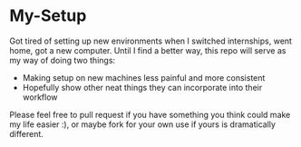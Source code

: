 # My-Setup

Got tired of setting up new environments when I switched internships, went home, got a new computer. Until I find a better way, this repo will serve as my way of doing two things:

- Making setup on new machines less painful and more consistent
- Hopefully show other neat things they can incorporate into their workflow

Please feel free to pull request if you have something you think could make my life easier :), or maybe fork for your own use if yours is dramatically different.
